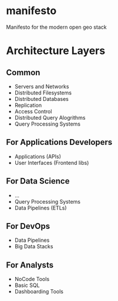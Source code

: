 # manifesto
Manifesto for the modern open geo stack

# Architecture Layers

## Common

- Servers and Networks
- Distributed Filesystems
- Distributed Databases
- Replication
- Access Control
- Distributed Query Alogrithms
- Query Processing Systems


## For Applications Developers

- Applications (APIs)
- User Interfaces (Frontend libs)

## For Data Science

- ...
- Query Processing Systems
- Data Pipelines (ETLs)

## For DevOps

- Data Pipelines
- Big Data Stacks

## For Analysts

- NoCode Tools
- Basic SQL
- Dashboarding Tools

